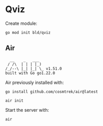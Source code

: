 # Qviz

Create module:

    go mod init bld/qviz

## Air
      __    _   ___
     / /\  | | | |_)
    /_/--\ |_| |_| \_ v1.51.0
    built with Go go1.22.0

Air previously installed with:

    go install github.com/cosmtrek/air@latest

    air init

Start the server with:

    air
